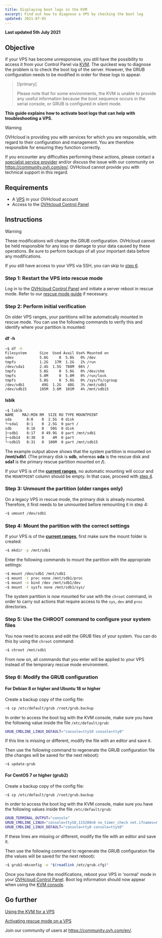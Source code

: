 ```yaml
---
title: Displaying boot logs in the KVM
excerpt: Find out how to diagnose a VPS by checking the boot log
updated: 2021-07-05
---
```


**Last updated 5th July 2021**

## Objective

If your VPS has become unresponsive, you still have the possibility to access it from your Control Panel via [KVM](/pages/cloud/vps/using_kvm_for_vps). The quickest way to diagnose the problem is to check the boot log of the server. However, the GRUB configuration needs to be modified in order for these logs to appear. 

> [!primary]
>
> Please note that for some environments, the KVM is unable to provide any useful information because the boot sequence occurs in the serial console, or GRUB is configured in silent mode.
>

**This guide explains how to activate boot logs that can help with troubleshooting a VPS.**

> [!warning]
>OVHcloud is providing you with services for which you are responsible, with regard to their configuration and management. You are therefore responsible for ensuring they function correctly.
>
>If you encounter any difficulties performing these actions, please contact a [specialist service provider](https://partner.ovhcloud.com/en/directory/) and/or discuss the issue with our community on https://community.ovh.com/en/. OVHcloud cannot provide you with technical support in this regard.
>

## Requirements

- A [VPS](https://www.ovhcloud.com/en/vps/) in your OVHcloud account
- Access to the [OVHcloud Control Panel](https://ca.ovh.com/auth/?action=gotomanager&from=https://www.ovh.com/world/&ovhSubsidiary=we)


## Instructions

> [!warning]
>
> These modifications will change the GRUB configuration. OVHcloud cannot be held responsible for any loss or damage to your data caused by these operations. Be sure to perform backups of all your important data before any modifications.
>

If you still have access to your VPS via SSH, you can skip to [step 6](#step6).

### Step 1: Restart the VPS into rescue mode

Log in to the [OVHcloud Control Panel](https://ca.ovh.com/auth/?action=gotomanager&from=https://www.ovh.com/world/&ovhSubsidiary=we) and initiate a server reboot in rescue mode. Refer to our [rescue mode guide](/pages/cloud/vps/rescue) if necessary.

### Step 2: Perform initial verification

On older VPS ranges, your partitions will be automatically mounted in rescue mode. You can use the following commands to verify this and identify where your partition is mounted:

#### **df -h**

```sh
~$ df -h
Filesystem      Size  Used Avail Use% Mounted on
udev            5.8G     0  5.8G   0% /dev
tmpfs           1.2G   17M  1.2G   2% /run
/dev/sda1       2.4G  1.5G  788M  66% /
tmpfs           5.8G     0  5.8G   0% /dev/shm
tmpfs           5.0M     0  5.0M   0% /run/lock
tmpfs           5.8G     0  5.8G   0% /sys/fs/cgroup
/dev/sdb1        49G  1.2G   48G   3% /mnt/sdb1
/dev/sdb15      105M  3.6M  101M   4% /mnt/sdb15
```

#### **lsblk**

```sh
~$ lsblk
NAME    MAJ:MIN RM  SIZE RO TYPE MOUNTPOINT
sda       8:0    0  2.5G  0 disk
└─sda1    8:1    0  2.5G  0 part /
sdb       8:16   0   50G  0 disk
├─sdb1    8:17   0 49.9G  0 part /mnt/sdb1
├─sdb14   8:30   0    4M  0 part
└─sdb15   8:31   0  106M  0 part /mnt/sdb15
```

The example output above shows that the system partition is mounted on **/mnt/sdb1**. (The primary disk is **sdb**, whereas **sda** is the rescue disk and **sda1** is the primary rescue partition mounted on **/**).

If your VPS is of the [**current ranges**](https://www.ovhcloud.com/en/vps/), no automatic mounting will occur and the `MOUNTPOINT` column should be empty. In that case, proceed with [step 4](#step4).


### Step 3: Unmount the partition (older ranges only)

On a legacy VPS in rescue mode, the primary disk is already mounted. Therefore, it first needs to be unmounted before remounting it in step 4:

```sh
~$ umount /dev/sdb1
```

### Step 4: Mount the partition with the correct settings <a name="step4"></a>

If your VPS is of the [**current ranges**](https://www.ovhcloud.com/en/vps/), first make sure the mount folder is created:

```sh
~$ mkdir -p /mnt/sdb1
```

Enter the following commands to mount the partition with the appropriate settings:

```sh
~$ mount /dev/sdb1 /mnt/sdb1
~$ mount -t proc none /mnt/sdb1/proc
~$ mount -o bind /dev /mnt/sdb1/dev
~$ mount -t sysfs none /mnt/sdb1/sys/
```

The system partition is now mounted for use with the `chroot` command, in order to carry out actions that require access to the `sys`, `dev` and `proc` directories.

### Step 5: Use the CHROOT command to configure your system files

You now need to access and edit the GRUB files of your system. You can do this by using the `chroot` command:

```sh
~$ chroot /mnt/sdb1
```

From now on, all commands that you enter will be applied to your VPS instead of the temporary rescue mode environment.

### Step 6: Modify the GRUB configuration <a name="step6"></a>

#### **For Debian 8 or higher and Ubuntu 18 or higher**

Create a backup copy of the config file:

```sh
~$ cp /etc/default/grub /root/grub.backup
```

In order to access the boot log with the KVM console, make sure you have the following value inside the file `/etc/default/grub`:

```sh
GRUB_CMDLINE_LINUX_DEFAULT="console=ttyS0 console=tty0"
```

If this line is missing or different, modify the file with an editor and save it.

Then use the following command to regenerate the GRUB configuration file (the changes will be saved for the next reboot):

```sh
~$ update-grub
```

#### **For CentOS 7 or higher (grub2)**

Create a backup copy of the config file:

```sh
~$ cp /etc/default/grub /root/grub.backup
```

In order to access the boot log with the KVM console, make sure you have the following values inside the file `/etc/default/grub`:

```sh
GRUB_TERMINAL_OUTPUT="console"
GRUB_CMDLINE_LINUX="console=ttyS0,115200n8 no_timer_check net.ifnames=0 crashkernel=auto rhgb"
GRUB_CMDLINE_LINUX_DEFAULT="console=tty0 console=ttyS0"
```

If these lines are missing or different, modify the file with an editor and save it.

Then use the following command to regenerate the GRUB configuration file (the values will be saved for the next reboot):

```sh
~$ grub2-mkconfig -o "$(readlink /etc/grub.cfg)"
```

Once you have done the modifications, reboot your VPS in 'normal' mode in your [OVHcloud Control Panel](https://ca.ovh.com/auth/?action=gotomanager&from=https://www.ovh.com/world/&ovhSubsidiary=we). Boot log information should now appear when using the [KVM console](/pages/cloud/vps/using_kvm_for_vps).


## Go further

[Using the KVM for a VPS](/pages/cloud/vps/using_kvm_for_vps)

[Activating rescue mode on a VPS](/pages/cloud/vps/rescue)

Join our community of users at <https://community.ovh.com/en/>.
